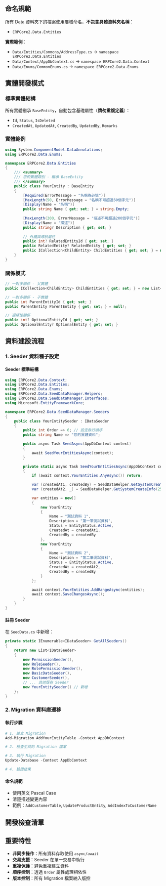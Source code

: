 ## 命名規範
所有 Data 資料夾下的檔案使用廣域命名，**不包含具體資料夾名稱**：

- `ERPCore2.Data.Entities`

**實際範例**：
- `Data/Entities/Commons/AddressType.cs` → `namespace ERPCore2.Data.Entities`
- `Data/Context/AppDbContext.cs` → `namespace ERPCore2.Data.Context`
- `Data/Enums/CommonEnums.cs` → `namespace ERPCore2.Data.Enums`

## 實體開發模式

### 標準實體結構
所有實體繼承 `BaseEntity`，自動包含基礎屬性（**請勿重複定義**）：
- `Id`, `Status`, `IsDeleted`
- `CreatedAt`, `UpdatedAt`, `CreatedBy`, `UpdatedBy`, `Remarks`

### 實體範例
```csharp
using System.ComponentModel.DataAnnotations;
using ERPCore2.Data.Enums;

namespace ERPCore2.Data.Entities
{
    /// <summary>
    /// 您的實體類別 - 繼承 BaseEntity
    /// </summary>
    public class YourEntity : BaseEntity
    {
        [Required(ErrorMessage = "名稱為必填")]
        [MaxLength(50, ErrorMessage = "名稱不可超過50個字元")]
        [Display(Name = "名稱")]
        public string Name { get; set; } = string.Empty;
        
        [MaxLength(200, ErrorMessage = "描述不可超過200個字元")]
        [Display(Name = "描述")]
        public string? Description { get; set; }
        
        // 外鍵與導航屬性
        public int? RelatedEntityId { get; set; }
        public RelatedEntity? RelatedEntity { get; set; }
        public ICollection<ChildEntity> ChildEntities { get; set; } = new List<ChildEntity>();
    }
}
```

### 關係模式
```csharp
// 一對多關係 - 父實體
public ICollection<ChildEntity> ChildEntities { get; set; } = new List<ChildEntity>();

// 一對多關係 - 子實體
public int ParentEntityId { get; set; }
public ParentEntity ParentEntity { get; set; } = null!;

// 選擇性關係
public int? OptionalEntityId { get; set; }
public OptionalEntity? OptionalEntity { get; set; }
```

## 資料建設流程

### 1. Seeder 資料種子設定

#### Seeder 標準結構
```csharp
using ERPCore2.Data.Context;
using ERPCore2.Data.Entities;
using ERPCore2.Data.Enums;
using ERPCore2.Data.SeedDataManager.Helpers;
using ERPCore2.Data.SeedDataManager.Interfaces;
using Microsoft.EntityFrameworkCore;

namespace ERPCore2.Data.SeedDataManager.Seeders
{
    public class YourEntitySeeder : IDataSeeder
    {
        public int Order => 6; // 設定執行順序
        public string Name => "您的實體資料";

        public async Task SeedAsync(AppDbContext context)
        {
            await SeedYourEntitiesAsync(context);
        }

        private static async Task SeedYourEntitiesAsync(AppDbContext context)
        {
            if (await context.YourEntities.AnyAsync()) return;

            var (createdAt1, createdBy) = SeedDataHelper.GetSystemCreateInfo(30);
            var (createdAt2, _) = SeedDataHelper.GetSystemCreateInfo(25);

            var entities = new[]
            {
                new YourEntity
                {
                    Name = "測試資料 1",
                    Description = "第一筆測試資料",
                    Status = EntityStatus.Active,
                    CreatedAt = createdAt1,
                    CreatedBy = createdBy
                },
                new YourEntity
                {
                    Name = "測試資料 2", 
                    Description = "第二筆測試資料",
                    Status = EntityStatus.Active,
                    CreatedAt = createdAt2,
                    CreatedBy = createdBy
                }
            };

            await context.YourEntities.AddRangeAsync(entities);
            await context.SaveChangesAsync();
        }
    }
}
```

#### 註冊 Seeder
在 `SeedData.cs` 中新增：
```csharp
private static IEnumerable<IDataSeeder> GetAllSeeders()
{
    return new List<IDataSeeder>
    {
        new PermissionSeeder(),
        new RoleSeeder(),
        new RolePermissionSeeder(),
        new BasicDataSeeder(),
        new CustomerSeeder(),
        // ... 其他既有 Seeder
        new YourEntitySeeder() // 新增
    };
}
```

### 2. Migration 資料庫遷移

#### 執行步驟
```powershell
# 1. 建立 Migration
Add-Migration AddYourEntityTable -Context AppDbContext

# 2. 檢查生成的 Migration 檔案

# 3. 執行 Migration
Update-Database -Context AppDbContext

# 4. 驗證結果
```

#### 命名規範
- 使用英文 Pascal Case
- 清楚描述變更內容
- 範例：`AddCustomerTable`, `UpdateProductEntity`, `AddIndexToCustomerName`

## 開發檢查清單
## 重要特性
- **非同步操作**：所有資料存取使用 `async/await`
- **交易支援**：Seeder 在單一交易中執行
- **重複保護**：避免重複建立資料
- **順序控制**：透過 `Order` 屬性處理相依性
- **版本控制**：所有 Migration 檔案納入版控